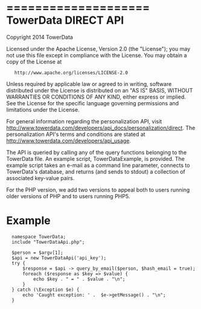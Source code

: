====================
TowerData DIRECT API
====================

Copyright 2014 TowerData

   Licensed under the Apache License, Version 2.0 (the "License");
   you may not use this file except in compliance with the License.
   You may obtain a copy of the License at

       http://www.apache.org/licenses/LICENSE-2.0

   Unless required by applicable law or agreed to in writing, software
   distributed under the License is distributed on an "AS IS" BASIS,
   WITHOUT WARRANTIES OR CONDITIONS OF ANY KIND, either express or implied.
   See the License for the specific language governing permissions and
   limitations under the License.

For general information regarding the personalization API, visit
http://www.towerdata.com/developers/api_docs/personalization/direct. The
personalization API's terms and conditions are stated at http://www.towerdata.com/developers/api_usage.

The API is queried by calling any of the query functions belonging to the
TowerData file. An example script, TowerDataExample, is provided. The example
script takes an e-mail as a command line parameter, connects to TowerData's database, and returns (and sends to stdout) a collection of associated key-value pairs.

For the PHP version, we add two versions to appeal both to users running older versions of PHP and to users running PHP5.

Example
=======

      namespace TowerData;
      include "TowerDataApi.php";
       
      $person = $argv[1];
      $api = new TowerDataApi('api_key');
      try {
          $response = $api -> query_by_email($person, $hash_email = true);
          foreach ($response as $key => $value) {
              echo $key . " = " . $value . "\n";
          }
      } catch (\Exception $e) {
          echo 'Caught exception: ' .  $e->getMessage() . "\n";
      }
